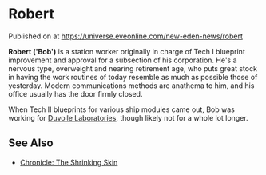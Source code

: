 # Robert
Published on  at https://universe.eveonline.com/new-eden-news/robert

**Robert ('Bob')** is a station worker originally in charge of Tech I
blueprint improvement and approval for
a subsection of his corporation. He's a nervous type, overweight and
nearing retirement age, who puts great stock in having the work routines
of today resemble as much as possible those of yesterday. Modern
communications methods are anathema to him, and his
office usually has the door firmly
closed.

When Tech II blueprints for various ship
modules came out, Bob was working for [Duvolle Laboratories](1khBWLK52GfHvRQ1xUrOPb), though likely not for a
whole lot longer.

See Also
--------
- [Chronicle: The Shrinking Skin](7ANpDOkCn8cgmnKbodeeOx)
